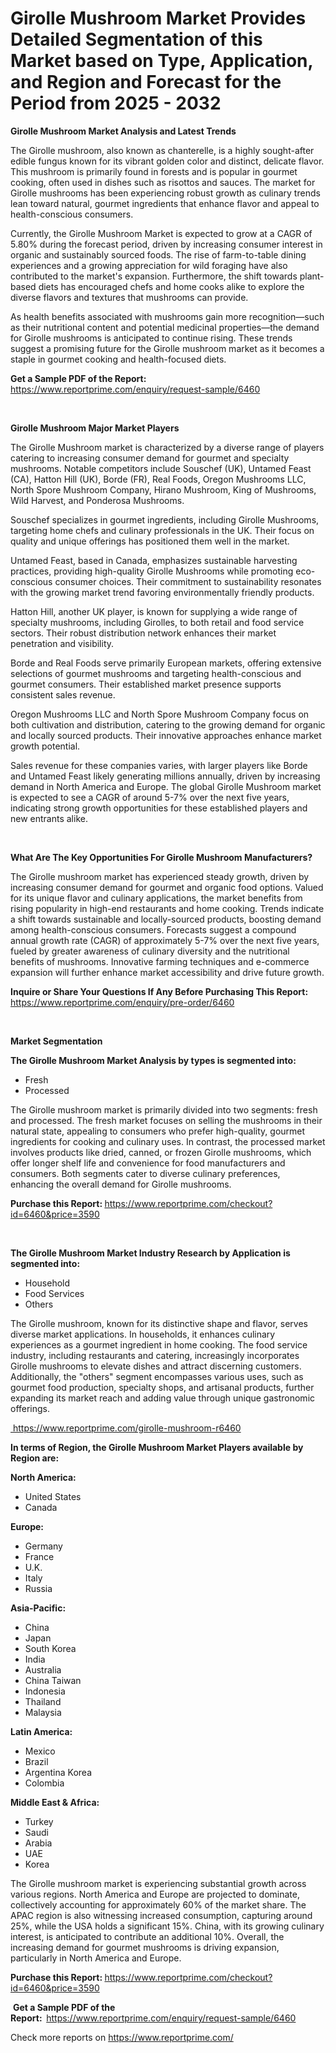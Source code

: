 <p><h1>Girolle Mushroom Market Provides Detailed Segmentation of this Market based on Type, Application, and Region and Forecast for the Period from 2025 - 2032</h1></p><p><strong>Girolle Mushroom Market Analysis and Latest Trends</strong></p>
<p><p>The Girolle mushroom, also known as chanterelle, is a highly sought-after edible fungus known for its vibrant golden color and distinct, delicate flavor. This mushroom is primarily found in forests and is popular in gourmet cooking, often used in dishes such as risottos and sauces. The market for Girolle mushrooms has been experiencing robust growth as culinary trends lean toward natural, gourmet ingredients that enhance flavor and appeal to health-conscious consumers.</p><p>Currently, the Girolle Mushroom Market is expected to grow at a CAGR of 5.80% during the forecast period, driven by increasing consumer interest in organic and sustainably sourced foods. The rise of farm-to-table dining experiences and a growing appreciation for wild foraging have also contributed to the market's expansion. Furthermore, the shift towards plant-based diets has encouraged chefs and home cooks alike to explore the diverse flavors and textures that mushrooms can provide. </p><p>As health benefits associated with mushrooms gain more recognition—such as their nutritional content and potential medicinal properties—the demand for Girolle mushrooms is anticipated to continue rising. These trends suggest a promising future for the Girolle mushroom market as it becomes a staple in gourmet cooking and health-focused diets.</p></p>
<p><strong>Get a Sample PDF of the Report:&nbsp;</strong> <a href="https://www.reportprime.com/enquiry/request-sample/6460?utm_campaign=3542&utm_medium=2&utm_source=Github&utm_content=ia&utm_term=19032025&utm_id=girolle-mushroom">https://www.reportprime.com/enquiry/request-sample/6460</a></p>
<p>&nbsp;</p>
<p><strong>Girolle Mushroom Major Market Players</strong></p>
<p><p>The Girolle Mushroom market is characterized by a diverse range of players catering to increasing consumer demand for gourmet and specialty mushrooms. Notable competitors include Souschef (UK), Untamed Feast (CA), Hatton Hill (UK), Borde (FR), Real Foods, Oregon Mushrooms LLC, North Spore Mushroom Company, Hirano Mushroom, King of Mushrooms, Wild Harvest, and Ponderosa Mushrooms.</p><p>Souschef specializes in gourmet ingredients, including Girolle Mushrooms, targeting home chefs and culinary professionals in the UK. Their focus on quality and unique offerings has positioned them well in the market.</p><p>Untamed Feast, based in Canada, emphasizes sustainable harvesting practices, providing high-quality Girolle Mushrooms while promoting eco-conscious consumer choices. Their commitment to sustainability resonates with the growing market trend favoring environmentally friendly products.</p><p>Hatton Hill, another UK player, is known for supplying a wide range of specialty mushrooms, including Girolles, to both retail and food service sectors. Their robust distribution network enhances their market penetration and visibility.</p><p>Borde and Real Foods serve primarily European markets, offering extensive selections of gourmet mushrooms and targeting health-conscious and gourmet consumers. Their established market presence supports consistent sales revenue.</p><p>Oregon Mushrooms LLC and North Spore Mushroom Company focus on both cultivation and distribution, catering to the growing demand for organic and locally sourced products. Their innovative approaches enhance market growth potential.</p><p>Sales revenue for these companies varies, with larger players like Borde and Untamed Feast likely generating millions annually, driven by increasing demand in North America and Europe. The global Girolle Mushroom market is expected to see a CAGR of around 5-7% over the next five years, indicating strong growth opportunities for these established players and new entrants alike.</p></p>
<p>&nbsp;</p>
<p><strong>What Are The Key Opportunities For Girolle Mushroom Manufacturers?</strong></p>
<p><p>The Girolle mushroom market has experienced steady growth, driven by increasing consumer demand for gourmet and organic food options. Valued for its unique flavor and culinary applications, the market benefits from rising popularity in high-end restaurants and home cooking. Trends indicate a shift towards sustainable and locally-sourced products, boosting demand among health-conscious consumers. Forecasts suggest a compound annual growth rate (CAGR) of approximately 5-7% over the next five years, fueled by greater awareness of culinary diversity and the nutritional benefits of mushrooms. Innovative farming techniques and e-commerce expansion will further enhance market accessibility and drive future growth.</p></p>
<p><strong>Inquire or Share Your Questions If Any Before Purchasing This Report:</strong> <a href="https://www.reportprime.com/enquiry/pre-order/6460?utm_campaign=3542&utm_medium=2&utm_source=Github&utm_content=ia&utm_term=19032025&utm_id=girolle-mushroom">https://www.reportprime.com/enquiry/pre-order/6460</a></p>
<p>&nbsp;</p>
<p><strong>Market Segmentation</strong></p>
<p><strong>The Girolle Mushroom Market Analysis by types is segmented into:</strong></p>
<p><ul><li>Fresh</li><li>Processed</li></ul></p>
<p><p>The Girolle mushroom market is primarily divided into two segments: fresh and processed. The fresh market focuses on selling the mushrooms in their natural state, appealing to consumers who prefer high-quality, gourmet ingredients for cooking and culinary uses. In contrast, the processed market involves products like dried, canned, or frozen Girolle mushrooms, which offer longer shelf life and convenience for food manufacturers and consumers. Both segments cater to diverse culinary preferences, enhancing the overall demand for Girolle mushrooms.</p></p>
<p><strong>Purchase this Report:&nbsp;</strong><a href="https://www.reportprime.com/checkout?id=6460&price=3590&utm_campaign=3542&utm_medium=2&utm_source=Github&utm_content=ia&utm_term=19032025&utm_id=girolle-mushroom">https://www.reportprime.com/checkout?id=6460&price=3590</a></p>
<p>&nbsp;</p>
<p><strong>The Girolle Mushroom Market Industry Research by Application is segmented into:</strong></p>
<p><ul><li>Household</li><li>Food Services</li><li>Others</li></ul></p>
<p><p>The Girolle mushroom, known for its distinctive shape and flavor, serves diverse market applications. In households, it enhances culinary experiences as a gourmet ingredient in home cooking. The food service industry, including restaurants and catering, increasingly incorporates Girolle mushrooms to elevate dishes and attract discerning customers. Additionally, the "others" segment encompasses various uses, such as gourmet food production, specialty shops, and artisanal products, further expanding its market reach and adding value through unique gastronomic offerings.</p></p>
<p><a href="https://www.reportprime.com/girolle-mushroom-r6460?utm_campaign=3542&utm_medium=2&utm_source=Github&utm_content=ia&utm_term=19032025&utm_id=girolle-mushroom">&nbsp;https://www.reportprime.com/girolle-mushroom-r6460</a></p>
<p><strong>In terms of Region, the Girolle Mushroom Market Players available by Region are:</strong></p>
<p>
    <p> <strong> North America: </strong>
        <ul>
            <li>United States</li>
            <li>Canada</li>
        </ul>
        </p> 
    <p> <strong> Europe: </strong>
        <ul>
            <li>Germany</li>
            <li>France</li>
            <li>U.K.</li>
            <li>Italy</li>
            <li>Russia</li>
        </ul>
        </p> 
    <p> <strong> Asia-Pacific: </strong>
        <ul>
            <li>China</li>
            <li>Japan</li>
            <li>South Korea</li>
            <li>India</li>
            <li>Australia</li>
            <li>China Taiwan</li>
            <li>Indonesia</li>
            <li>Thailand</li>
            <li>Malaysia</li>
        </ul>
        </p> 
    <p> <strong> Latin America: </strong>
        <ul>
            <li>Mexico</li>
            <li>Brazil</li>
            <li>Argentina Korea</li>
            <li>Colombia</li>
        </ul>
        </p> 
    <p> <strong> Middle East & Africa: </strong>
        <ul>
            <li>Turkey</li>
            <li>Saudi</li>
            <li>Arabia</li>
            <li>UAE</li>
            <li>Korea</li>
        </ul>
    </p>
    </p>
<p><p>The Girolle mushroom market is experiencing substantial growth across various regions. North America and Europe are projected to dominate, collectively accounting for approximately 60% of the market share. The APAC region is also witnessing increased consumption, capturing around 25%, while the USA holds a significant 15%. China, with its growing culinary interest, is anticipated to contribute an additional 10%. Overall, the increasing demand for gourmet mushrooms is driving expansion, particularly in North America and Europe.</p></p>
<p><strong>Purchase this Report: </strong><a href="https://www.reportprime.com/checkout?id=6460&price=3590&utm_campaign=3542&utm_medium=2&utm_source=Github&utm_content=ia&utm_term=19032025&utm_id=girolle-mushroom">https://www.reportprime.com/checkout?id=6460&price=3590</a></p>
<p>&nbsp;<strong>Get a Sample PDF of the Report:&nbsp;&nbsp;</strong><a href="https://www.reportprime.com/enquiry/request-sample/6460?utm_campaign=3542&utm_medium=2&utm_source=Github&utm_content=ia&utm_term=19032025&utm_id=girolle-mushroom">https://www.reportprime.com/enquiry/request-sample/6460</a></p>
<p><strong></strong></p>
<p>Check more reports on <a href="https://www.reportprime.com/?utm_campaign=3542&utm_medium=2&utm_source=Github&utm_content=ia&utm_term=19032025&utm_id=girolle-mushroom">https://www.reportprime.com/</a></p>